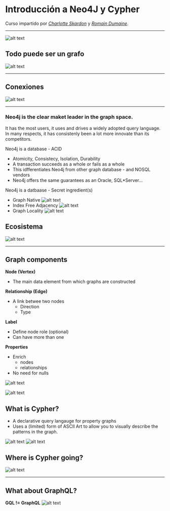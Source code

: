 # Introducción a Neo4J y Cypher

Curso impartido por [*Charlotte Skardon*](https://www.linkedin.com/in/cskardon/?originalSubdomain=uk) y [*Romain Dumaine*](https://www.linkedin.com/in/romaindumaine-neo4j/?originalSubdomain=uk).

---


![alt text](assets/graph-database-theory-1.png)

## Todo puede ser un grafo
![alt text](assets/graph-database-theory-2.png)

---

## Conexiones
![alt text](assets/relation-graph.png)

---

### Neo4j is the clear maket leader in the graph space.
It has the most users, it uses and drives a widely adopted query language. In many respects, it has consistenly been a lot more innovate than its competitors.

Neo4j is a database - ACID

- Atomicity, Consistecy, Isolation, Durability
- A transaction succeeds as a whole or fails as a whole
- This idfferentiates Neo4j from other graph database - and NOSQL vendors
- Neo4j offers the same guarantees as an Oracle, SQL*Server...


Neo4j is a datbaase - Secret ingredient(s)

- Graph Native
![alt text](assets/neo4j-native-vs-nonative.png)
- Index Free Adjacency
![alt text](assets/neo4j-index-free-adjacency.png)
- Graph Locality
![alt text](assets/neo4j-graph.ecosystem.png)

## Ecosistema
![alt text](assets/ecosystem.png)

---

## Graph components
**Node (Vertex)**
- The main data element from which graphs are constructed

**Relationship (Edge)**
- A link betwee two nodes
    - Direction
    - Type

**Label**
-   Define node role (optional)
-   Can have more than one

**Properties**
-   Enrich
    -   nodes
    -   relationships
-   No need for nulls

![alt text](assets/graph-components.png)

![alt text](assets/node-properties.png)

## What is Cypher?

- A declarative query langauge for property graphs
- Uses a (limited) form of ASCII Art to allow you to visually describe the patterns in the graph. 

![alt text](assets/powerful-and-expressive-query-language.png)
![alt text](assets/cypher-matching.png)

## Where is Cypher going?

![alt text](assets/where-cypher-going.png)

---

## What about GraphQL?

**GQL != GraphQL**
![alt text](assets/gql-grapql.png)